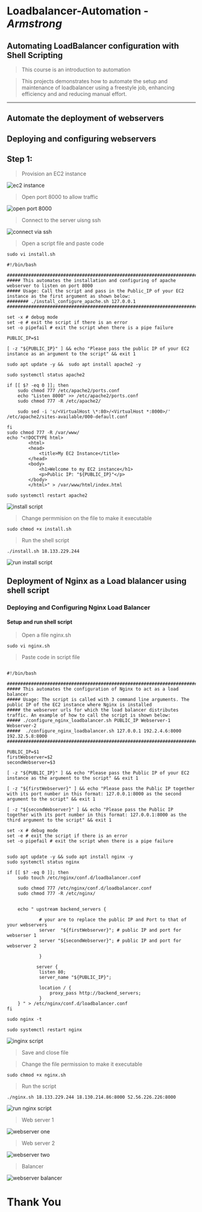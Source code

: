 # Loadbalancer-Automation - ***Armstrong***

## Automating LoadBalancer configuration with Shell Scripting

> This course is an introduction to automation

>This projects demonstrates how to automate the setup and maintenance of loadbalancer using a freestyle job, enhancing efficiency and and reducing manual effort.

---

## Automate the deployment of webservers

## Deploying and configuring webservers

## Step 1: 

> Provision an EC2 instance

![ec2 instance](images/ec2.png)

> Open port 8000 to allow traffic

![open port 8000](<images/open port 8000.png>)

> Connect to the server uisng ssh

![connect via ssh](<images/connect with ssh.png>)

> Open a script file and paste code

```
sudo vi install.sh
```

```
#!/bin/bash

####################################################################################################################
##### This automates the installation and configuring of apache webserver to listen on port 8000
##### Usage: Call the script and pass in the Public_IP of your EC2 instance as the first argument as shown below:
######## ./install_configure_apache.sh 127.0.0.1
####################################################################################################################

set -x # debug mode
set -e # exit the script if there is an error
set -o pipefail # exit the script when there is a pipe failure

PUBLIC_IP=$1

[ -z "${PUBLIC_IP}" ] && echo "Please pass the public IP of your EC2 instance as an argument to the script" && exit 1

sudo apt update -y &&  sudo apt install apache2 -y

sudo systemctl status apache2

if [[ $? -eq 0 ]]; then
    sudo chmod 777 /etc/apache2/ports.conf
    echo "Listen 8000" >> /etc/apache2/ports.conf
    sudo chmod 777 -R /etc/apache2/

    sudo sed -i 's/<VirtualHost \*:80>/<VirtualHost *:8000>/' /etc/apache2/sites-available/000-default.conf

fi
sudo chmod 777 -R /var/www/
echo "<!DOCTYPE html>
        <html>
        <head>
            <title>My EC2 Instance</title>
        </head>
        <body>
            <h1>Welcome to my EC2 instance</h1>
            <p>Public IP: "${PUBLIC_IP}"</p>
        </body>
        </html>" > /var/www/html/index.html

sudo systemctl restart apache2
```
![install script](<images/install script.png>)


> Change permmision on the file to make it executable

```
sudo chmod +x install.sh
```

> Run the shell script

```
./install.sh 18.133.229.244
```
![run install script](<images/run script.png>)

## Deployment of Nginx as a Load blalancer using shell script

### Deploying and Configuring Nginx Load Balancer

#### Setup and run shell script

> Open a file nginx.sh

```
sudo vi nginx.sh
```

> Paste code in script file

```

#!/bin/bash

######################################################################################################################
##### This automates the configuration of Nginx to act as a load balancer
##### Usage: The script is called with 3 command line arguments. The public IP of the EC2 instance where Nginx is installed
##### the webserver urls for which the load balancer distributes traffic. An example of how to call the script is shown below:
##### ./configure_nginx_loadbalancer.sh PUBLIC_IP Webserver-1 Webserver-2
#####  ./configure_nginx_loadbalancer.sh 127.0.0.1 192.2.4.6:8000  192.32.5.8:8000
############################################################################################################# 

PUBLIC_IP=$1
firstWebserver=$2
secondWebserver=$3

[ -z "${PUBLIC_IP}" ] && echo "Please pass the Public IP of your EC2 instance as the argument to the script" && exit 1

[ -z "${firstWebserver}" ] && echo "Please pass the Public IP together with its port number in this format: 127.0.0.1:8000 as the second argument to the script" && exit 1

[ -z "${secondWebserver}" ] && echo "Please pass the Public IP together with its port number in this format: 127.0.0.1:8000 as the third argument to the script" && exit 1

set -x # debug mode
set -e # exit the script if there is an error
set -o pipefail # exit the script when there is a pipe failure


sudo apt update -y && sudo apt install nginx -y
sudo systemctl status nginx

if [[ $? -eq 0 ]]; then
    sudo touch /etc/nginx/conf.d/loadbalancer.conf

    sudo chmod 777 /etc/nginx/conf.d/loadbalancer.conf
    sudo chmod 777 -R /etc/nginx/

    
    echo " upstream backend_servers {

            # your are to replace the public IP and Port to that of your webservers
            server  "${firstWebserver}"; # public IP and port for webserser 1
            server "${secondWebserver}"; # public IP and port for webserver 2

            }

           server {
            listen 80;
            server_name "${PUBLIC_IP}";

            location / {
                proxy_pass http://backend_servers;   
            }
    } " > /etc/nginx/conf.d/loadbalancer.conf
fi

sudo nginx -t

sudo systemctl restart nginx
```

![inginx script](<images/paste nginx script.png>)

> Save and close file

> Change the file permission to make it executable

```
sudo chmod +x nginx.sh
```

> Run the script

```
./nginx.sh 18.133.229.244 18.130.214.86:8000 52.56.226.226:8000
```

![run nginx script](<images/run nginx script.png>)

> Web server 1

![webserver one](<images/web server 1.png>)

> Web server 2

![webserver two](<images/web server 2.png>)

> Balancer 

![webserver balancer](<images/web server balancer.png>)

# Thank You

